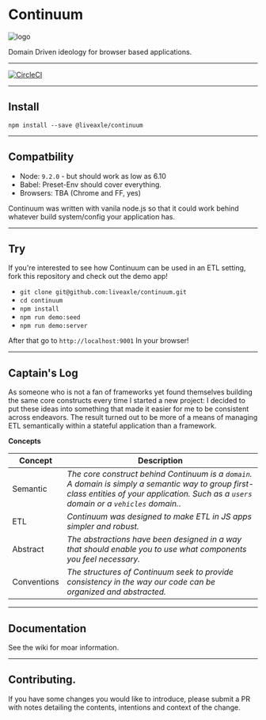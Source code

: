 # Continuum
![logo](https://avatars3.githubusercontent.com/u/30741101?s=200&v=4)

Domain Driven ideology for browser based applications.

***
[![CircleCI](https://circleci.com/gh/liveaxle/continuum/tree/master.svg?style=svg)](https://circleci.com/gh/liveaxle/continuum/tree/master)
***

## Install
`npm install --save @liveaxle/continuum`

***

## Compatbility 

* Node: `9.2.0` - but should work as low as 6.10
* Babel: Preset-Env should cover everything.
* Browsers: TBA (Chrome and FF, yes)

Continuum was written with vanila node.js so that it could work behind whatever build system/config your application has.

***

## Try

If you're interested to see how Continuum can be used in an ETL setting, fork this repository and check out the demo app!

* `git clone git@github.com:liveaxle/continuum.git`
* `cd continuum`
* `npm install`
* `npm run demo:seed`
* `npm run demo:server`

After that go to `http://localhost:9001` In your browser!
***

## Captain's Log

As someone who is not a fan of frameworks yet found themselves building the same core constructs every time I started a new project: I decided to put these ideas into something that made it easier for me to be consistent across endeavors. The result turned out to be more of a means of managing ETL semantically within a stateful application than a framework.

**Concepts**

Concept | Description
--- | ---
Semantic | *The core construct behind Continuum is a `domain`. A domain is simply a semantic way to group first-class entities of your application. Such as a `users` domain or a `vehicles` domain.*.
ETL | *Continuum was designed to make ETL in JS apps simpler and robust.*
Abstract | *The abstractions have been designed in a way that should enable you to use what components you feel necessary.*
Conventions | *The structures of Continuum seek to provide consistency in the way our code can be organized and abstracted.*

***

## Documentation

See the wiki for moar information.

***

## Contributing.

If you have some changes you would like to introduce, please submit a PR with notes detailing the contents, intentions and context of the change.
